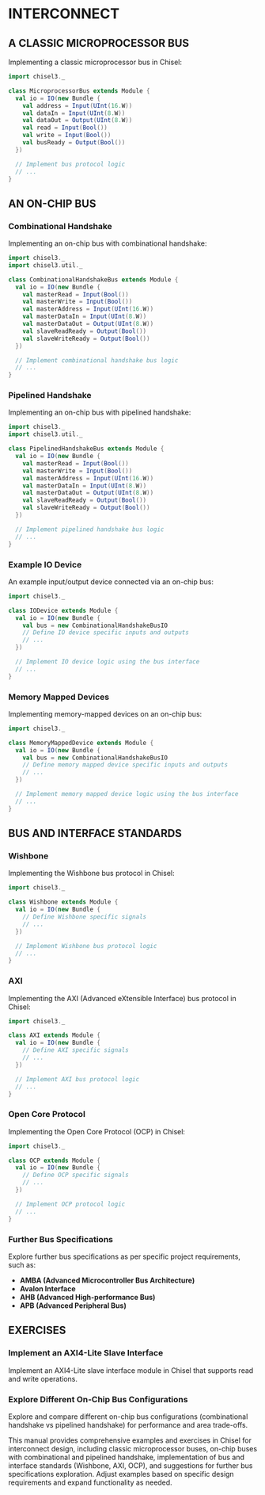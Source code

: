 # INTERCONNECT

## A CLASSIC MICROPROCESSOR BUS

Implementing a classic microprocessor bus in Chisel:

```scala
import chisel3._

class MicroprocessorBus extends Module {
  val io = IO(new Bundle {
    val address = Input(UInt(16.W))
    val dataIn = Input(UInt(8.W))
    val dataOut = Output(UInt(8.W))
    val read = Input(Bool())
    val write = Input(Bool())
    val busReady = Output(Bool())
  })

  // Implement bus protocol logic
  // ...
}
```

## AN ON-CHIP BUS

### Combinational Handshake

Implementing an on-chip bus with combinational handshake:

```scala
import chisel3._
import chisel3.util._

class CombinationalHandshakeBus extends Module {
  val io = IO(new Bundle {
    val masterRead = Input(Bool())
    val masterWrite = Input(Bool())
    val masterAddress = Input(UInt(16.W))
    val masterDataIn = Input(UInt(8.W))
    val masterDataOut = Output(UInt(8.W))
    val slaveReadReady = Output(Bool())
    val slaveWriteReady = Output(Bool())
  })

  // Implement combinational handshake bus logic
  // ...
}
```

### Pipelined Handshake

Implementing an on-chip bus with pipelined handshake:

```scala
import chisel3._
import chisel3.util._

class PipelinedHandshakeBus extends Module {
  val io = IO(new Bundle {
    val masterRead = Input(Bool())
    val masterWrite = Input(Bool())
    val masterAddress = Input(UInt(16.W))
    val masterDataIn = Input(UInt(8.W))
    val masterDataOut = Output(UInt(8.W))
    val slaveReadReady = Output(Bool())
    val slaveWriteReady = Output(Bool())
  })

  // Implement pipelined handshake bus logic
  // ...
}
```

### Example IO Device

An example input/output device connected via an on-chip bus:

```scala
import chisel3._

class IODevice extends Module {
  val io = IO(new Bundle {
    val bus = new CombinationalHandshakeBusIO
    // Define IO device specific inputs and outputs
    // ...
  })

  // Implement IO device logic using the bus interface
  // ...
}
```

### Memory Mapped Devices

Implementing memory-mapped devices on an on-chip bus:

```scala
import chisel3._

class MemoryMappedDevice extends Module {
  val io = IO(new Bundle {
    val bus = new CombinationalHandshakeBusIO
    // Define memory mapped device specific inputs and outputs
    // ...
  })

  // Implement memory mapped device logic using the bus interface
  // ...
}
```

## BUS AND INTERFACE STANDARDS

### Wishbone

Implementing the Wishbone bus protocol in Chisel:

```scala
import chisel3._

class Wishbone extends Module {
  val io = IO(new Bundle {
    // Define Wishbone specific signals
    // ...
  })

  // Implement Wishbone bus protocol logic
  // ...
}
```

### AXI

Implementing the AXI (Advanced eXtensible Interface) bus protocol in Chisel:

```scala
import chisel3._

class AXI extends Module {
  val io = IO(new Bundle {
    // Define AXI specific signals
    // ...
  })

  // Implement AXI bus protocol logic
  // ...
}
```

### Open Core Protocol

Implementing the Open Core Protocol (OCP) in Chisel:

```scala
import chisel3._

class OCP extends Module {
  val io = IO(new Bundle {
    // Define OCP specific signals
    // ...
  })

  // Implement OCP protocol logic
  // ...
}
```

### Further Bus Specifications

Explore further bus specifications as per specific project requirements, such as:

- **AMBA (Advanced Microcontroller Bus Architecture)**
- **Avalon Interface**
- **AHB (Advanced High-performance Bus)**
- **APB (Advanced Peripheral Bus)**

## EXERCISES

### Implement an AXI4-Lite Slave Interface

Implement an AXI4-Lite slave interface module in Chisel that supports read and write operations.

### Explore Different On-Chip Bus Configurations

Explore and compare different on-chip bus configurations (combinational handshake vs pipelined handshake) for performance and area trade-offs.

This manual provides comprehensive examples and exercises in Chisel for interconnect design, including classic microprocessor buses, on-chip buses with combinational and pipelined handshake, implementation of bus and interface standards (Wishbone, AXI, OCP), and suggestions for further bus specifications exploration. Adjust examples based on specific design requirements and expand functionality as needed.

